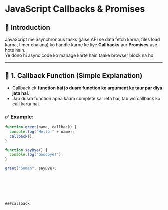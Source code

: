 # JavaScript Callbacks & Promises  

## 📌 Introduction  
JavaScript me asynchronous tasks (jaise API se data fetch karna, files load karna, timer chalana) ko handle karne ke liye **Callbacks** aur **Promises** use hote hain.  
Ye dono hi async code ko manage karte hain taake browser block na ho.  

---

## 🔹 1. Callback Function (Simple Explanation)  
- Callback ek **function hai jo dusre function ko argument ke taur par diya jata hai**.  
- Jab dusra function apna kaam complete kar leta hai, tab wo callback ko call karta hai.  

### ✅ Example:
```js
function greet(name, callback) {
  console.log("Hello " + name);
  callback();
}

function sayBye() {
  console.log("Goodbye!");
}

greet("Soman", sayBye);







###callback 
